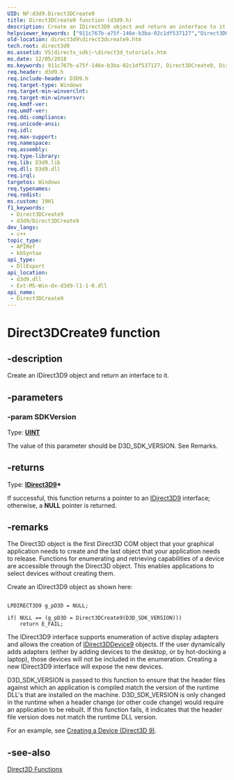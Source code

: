 ```yaml
---
UID: NF:d3d9.Direct3DCreate9
title: Direct3DCreate9 function (d3d9.h)
description: Create an IDirect3D9 object and return an interface to it.
helpviewer_keywords: ["911c767b-a75f-146e-b3ba-02c1df537127","Direct3DCreate9","Direct3DCreate9 function [Direct3D 9]","d3d9helper/Direct3DCreate9","direct3d9.direct3dcreate9"]
old-location: direct3d9\direct3dcreate9.htm
tech.root: direct3d9
ms.assetid: VS|directx_sdk|~\direct3d_tutorials.htm
ms.date: 12/05/2018
ms.keywords: 911c767b-a75f-146e-b3ba-02c1df537127, Direct3DCreate9, Direct3DCreate9 function [Direct3D 9], d3d9helper/Direct3DCreate9, direct3d9.direct3dcreate9
req.header: d3d9.h
req.include-header: D3D9.h
req.target-type: Windows
req.target-min-winverclnt: 
req.target-min-winversvr: 
req.kmdf-ver: 
req.umdf-ver: 
req.ddi-compliance: 
req.unicode-ansi: 
req.idl: 
req.max-support: 
req.namespace: 
req.assembly: 
req.type-library: 
req.lib: D3d9.lib
req.dll: D3d9.dll
req.irql: 
targetos: Windows
req.typenames: 
req.redist: 
ms.custom: 19H1
f1_keywords:
 - Direct3DCreate9
 - d3d9/Direct3DCreate9
dev_langs:
 - c++
topic_type:
 - APIRef
 - kbSyntax
api_type:
 - DllExport
api_location:
 - d3d9.dll
 - Ext-MS-Win-dx-d3d9-l1-1-0.dll
api_name:
 - Direct3DCreate9
---
```


# Direct3DCreate9 function


## -description

Create an IDirect3D9 object and return an interface to it.

## -parameters

### -param SDKVersion

Type: <b><a href="/windows/desktop/WinProg/windows-data-types">UINT</a></b>

The value of this parameter should be D3D_SDK_VERSION. See Remarks.

## -returns

Type: <b><a href="/windows/desktop/api/d3d9helper/nn-d3d9helper-idirect3d9">IDirect3D9</a>*</b>

If successful, this function returns a pointer to an <a href="/windows/desktop/api/d3d9helper/nn-d3d9helper-idirect3d9">IDirect3D9</a> interface; otherwise, a <b>NULL</b> pointer is returned.

## -remarks

The Direct3D object is the first Direct3D COM object that your graphical application needs to create and the last object that your application needs to release. Functions for enumerating and retrieving capabilities of a device are accessible through the Direct3D object. This enables applications to select devices without creating them.

Create an IDirect3D9 object as shown here:


```

LPDIRECT3D9 g_pD3D = NULL;
    
if( NULL == (g_pD3D = Direct3DCreate9(D3D_SDK_VERSION)))
    return E_FAIL;

```


The IDirect3D9 interface supports enumeration of active display adapters and allows the creation of <a href="/windows/desktop/api/d3d9helper/nn-d3d9helper-idirect3ddevice9">IDirect3DDevice9</a> objects. If the user dynamically adds adapters (either by adding devices to the desktop, or by hot-docking a laptop), those devices will not be included in the enumeration. Creating a new IDirect3D9 interface will expose the new devices.

D3D_SDK_VERSION is passed to this function to ensure that the header files against which an application is compiled match the version of the runtime DLL's that are installed on the machine. D3D_SDK_VERSION is only changed in the runtime when a header change (or other code change) would require an application to be rebuilt. If this function fails, it indicates that the header file version does not match the runtime DLL version.

For an example, see <a href="/windows/desktop/direct3d9/creating-a-device">Creating a Device (Direct3D 9)</a>.

## -see-also

<a href="/windows/desktop/direct3d9/dx9-graphics-reference-d3d-functions">Direct3D Functions</a>
